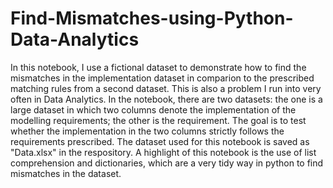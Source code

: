 # Find-Mismatches-using-Python-Data-Analytics
In this notebook, I use a fictional dataset to demonstrate how to find the mismatches in the implementation dataset in comparion to the prescribed matching rules from a second dataset. This is also a problem I run into very often in Data Analytics. In the notebook, there are two datasets: the one is a large dataset in which two columns denote the implementation of the modelling requirements; the other is the requirement. The goal is to test whether the implementation in the two columns strictly follows the requirements prescribed. The dataset used for this notebook is saved as "Data.xlsx" in the respository. A highlight of this notebook is the use of list comprehension and  dictionaries, which are a very tidy way in python to find mismatches in the dataset.
